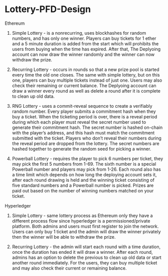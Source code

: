 # Lottery-PFD-Design

Ethereum
1. Simple Lottery - is a nonrecurring, uses blockhashes for random numbers, and has only one winner. Players can buy tickets for 1 ether and a 5 minute duration is added from the start which will prohibits the users from buying when the time has expired. After that, The Deplyoing account can now draw the winner randomly and the winner can now withdraw the prize.
    
2. Recurring Lottery - occurs in rounds so that a new prize pool is started every time the old one closes. The same with simple lottery, but on this one, players can buy multiple tickets instead of just one. Users may also check their remaining or current balance. The Deplyoing account can draw a winner every round as well as delete a round after it is complete to clean up old data.

3. RNG Lottery - uses a commit-reveal sequence to create a verifiably random number. Every player submits a commitment hash when they buy a ticket. When the ticketing period is over, there is a reveal period during which each player must reveal the secret number used to generate their commitment hash. The secret number is hashed on-chain with the player’s address, and this hash must match the commitment submitted with the ticket. Players who don’t reveal their numbers during the reveal period are dropped from the lottery. The secret numbers are hashed together to generate the random seed for picking a winner.

4. Powerball Lottery - requires the player to pick 6 numbers per ticket, they may pick the first 5 numbers from 1-69. The sixth number is a special Powerball number and players may pick from 1-26. Each round also has a time limit which depends on how long the deploying account sets it, after each round drawing is held and the winning ticket consisting of five standard numbers and a Powerball number is picked. Prizes are paid out based on the number of winning numbers matched on your ticket.

Hyperledger
1. Simple Lottery - same lottery process as Ethereum only they have a different process flow since hyperledger is a permissioned/private platform. Both admins and users must first register to join the network. Users can only buy 1 ticket and the admin will draw the winner privately then the winner will be able to withdraw the prize.

2. Recurring Lottery - the admin will start each round with a time duration, once the duration has ended it will draw a winner. After each round, admins has an option to delete the previous to clean up old data or start another round immediately. For the users, they can buy multiple ticket and may also check their current or remaining balance.
